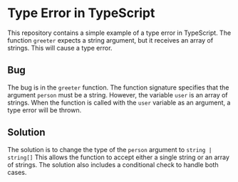 # Type Error in TypeScript

This repository contains a simple example of a type error in TypeScript. The function `greeter` expects a string argument, but it receives an array of strings. This will cause a type error.

## Bug

The bug is in the `greeter` function. The function signature specifies that the argument `person` must be a string. However, the variable `user` is an array of strings. When the function is called with the `user` variable as an argument, a type error will be thrown. 

## Solution

The solution is to change the type of the `person` argument to `string | string[]` This allows the function to accept either a single string or an array of strings. The solution also includes a conditional check to handle both cases. 
